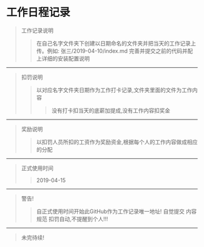 # 工作日程记录

> 工作记录说明
>> 在自己名字文件夹下创建以日期命名的文件夹并把当天的工作记录上传。例如: 张三/2019-04-10/index.md
>> 完善并提交之前的代码并配上详细的安装配置说明

---

> 扣罚说明
>> 以对应名字文件夹日期作为工作打卡记录,文件夹里面的文件为工作内容
>>> 没有打卡扣当天的底薪加提成,没有工作内容扣奖金

---

> 奖励说明
>> 以扣罚人员所扣的工资作为奖励资金,根据每个人的工作内容做成相应的分配

---

> 正式使用时间
>> 2019-04-15

---

> 警告!
>> 自正式使用时间开始此GitHub作为工作记录唯一地址!
>> 自觉提交
>> 内容规范
>> 扣罚自动,不提醒到个人!!!

---

> 未完待续!




